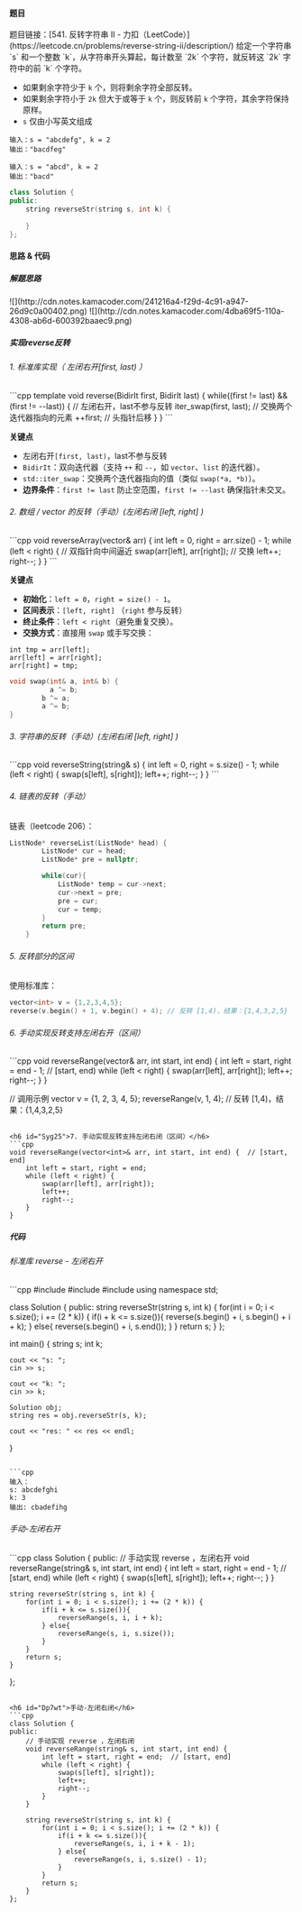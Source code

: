 <h4 id="L22Fd">题目</h4>
题目链接：[541. 反转字符串 II - 力扣（LeetCode）](https://leetcode.cn/problems/reverse-string-ii/description/)  
给定一个字符串 `s` 和一个整数 `k`，从字符串开头算起，每计数至 `2k` 个字符，就反转这 `2k` 字符中的前 `k` 个字符。

+ 如果剩余字符少于 `k` 个，则将剩余字符全部反转。
+ 如果剩余字符小于 `2k` 但大于或等于 `k` 个，则反转前 `k` 个字符，其余字符保持原样。
+ `s` 仅由小写英文组成

```plain
输入：s = "abcdefg", k = 2
输出："bacdfeg"
```

```plain
输入：s = "abcd", k = 2
输出："bacd"
```

```cpp
class Solution {
public:
    string reverseStr(string s, int k) {
        
    }
};
```

<h4 id="Eu8Uk">思路 & 代码</h4>
<h5 id="ahRqK">解题思路</h5>
![](http://cdn.notes.kamacoder.com/241216a4-f29d-4c91-a947-26d9c0a00402.png)  
![](http://cdn.notes.kamacoder.com/4dba69f5-110a-4308-ab6d-600392baaec9.png)

<h5 id="ugQkT">实现reverse反转</h5>
<h6 id="XVFYL">1. 标准库实现（ 左闭右开[first, last) ）</h6>
```cpp
template<typename BidirIt>
void reverse(BidirIt first, BidirIt last) {
    while((first != last) && (first != --last)) {	// 左闭右开，last不参与反转
        iter_swap(first, last);		// 交换两个迭代器指向的元素
        ++first;					 // 头指针后移
    }
}
```

**关键点**

+ 左闭右开`[first, last)`，last不参与反转
+ `BidirIt`：双向迭代器（支持 `++` 和 `--`，如 `vector`、`list` 的迭代器）。
+ `std::iter_swap`：交换两个迭代器指向的值（类似 `swap(*a, *b)`）。
+ **边界条件**：`first != last` 防止空范围，`first != --last` 确保指针未交叉。



<h6 id="BSTxv">2. 数组 / vector 的反转（手动）(左闭右闭 [left, right] )</h6>
```cpp
void reverseArray(vector<int>& arr) {
   int left = 0, right = arr.size() - 1;
   while (left < right) {          // 双指针向中间逼近
       swap(arr[left], arr[right]); // 交换
       left++;
       right--;
   }
}
```

**关键点**

+ **初始化**：`left = 0`，`right = size() - 1`。
+ **区间表示**：`[left, right]` （`right` 参与反转）
+ **终止条件**：`left < right`（避免重复交换）。
+ **交换方式**：直接用 `swap` 或手写交换：

```plain
int tmp = arr[left];
arr[left] = arr[right];
arr[right] = tmp;
```

```cpp
void swap(int& a, int& b) {
          a ^= b;
        b ^= a;
        a ^= b;
}
```

<h6 id="a96Yj">3. 字符串的反转（手动）(左闭右闭 [left, right] )</h6>
```cpp
void reverseString(string& s) {
   int left = 0, right = s.size() - 1;
   while (left < right) {
       swap(s[left], s[right]);
       left++;
       right--;
   }
}
```



<h6 id="jTxnF">4. 链表的反转（手动）</h6>
 链表（leetcode 206）：

```cpp
ListNode* reverseList(ListNode* head) {
        ListNode* cur = head;
        ListNode* pre = nullptr;

        while(cur){
            ListNode* temp = cur->next;
            cur->next = pre;
            pre = cur;
            cur = temp;
        }
        return pre;
    }
```

<h6 id="w967x">5. 反转部分的区间</h6>
 使用标准库：

```cpp
vector<int> v = {1,2,3,4,5};
reverse(v.begin() + 1, v.begin() + 4); // 反转 [1,4)，结果：{1,4,3,2,5}
```

<h6 id="wJbId">6. 手动实现反转支持左闭右开（区间）</h6>
```cpp
void reverseRange(vector<int>& arr, int start, int end) {  
    int left = start, right = end - 1;  // [start, end)
    while (left < right) {
        swap(arr[left], arr[right]);
        left++;
        right--;
    }
}

// 调用示例
vector<int> v = {1, 2, 3, 4, 5};
reverseRange(v, 1, 4);  // 反转 [1,4)，结果：{1,4,3,2,5}
```

<h6 id="Syg25">7. 手动实现反转支持左闭右闭（区间）</h6>
```cpp
void reverseRange(vector<int>& arr, int start, int end) {  // [start, end]
    int left = start, right = end; 
    while (left < right) {
        swap(arr[left], arr[right]);
        left++;
        right--;
    }
}
```



<h5 id="kqjeA">代码</h5>
<h6 id="pp9Sk">标准库 reverse - 左闭右开</h6>
```cpp
#include <string>
#include <iostream>
#include <algorithm>
using namespace std;

class Solution {
public:
    string reverseStr(string s, int k) {
        for(int i = 0; i < s.size(); i += (2 * k)) {
            if(i + k <= s.size()){
                reverse(s.begin() + i, s.begin() + i + k);
            } else{
                reverse(s.begin() + i, s.end());
            }
        }
        return s;
    }
};


int main() {
    string s;
    int k;

    cout << "s: ";
    cin >> s;
 
    cout << "k: ";
    cin >> k;

    Solution obj;
    string res = obj.reverseStr(s, k);

    cout << "res: " << res << endl;
}
```

```cpp
输入：
s: abcdefghi
k: 3
输出: cbadefihg
```

<h6 id="MbwZM">手动-左闭右开</h6>
```cpp
class Solution {
public:
    // 手动实现 reverse ，左闭右开
    void reverseRange(string& s, int start, int end) {  
        int left = start, right = end - 1;  // [start, end)
        while (left < right) {
            swap(s[left], s[right]);
            left++;
            right--;
        }
    }

    string reverseStr(string s, int k) {
        for(int i = 0; i < s.size(); i += (2 * k)) {
            if(i + k <= s.size()){
                reverseRange(s, i, i + k);
            } else{
                reverseRange(s, i, s.size());
            }
        }
        return s;
    }
};
```

<h6 id="Dp7wt">手动-左闭右闭</h6>
```cpp
class Solution {
public:
    // 手动实现 reverse ，左闭右闭
    void reverseRange(string& s, int start, int end) {  
        int left = start, right = end;  // [start, end]
        while (left < right) {
            swap(s[left], s[right]);
            left++;
            right--;
        }
    }

    string reverseStr(string s, int k) {
        for(int i = 0; i < s.size(); i += (2 * k)) {
            if(i + k <= s.size()){
                reverseRange(s, i, i + k - 1);
            } else{
                reverseRange(s, i, s.size() - 1);
            }
        }
        return s;
    }
};
```

